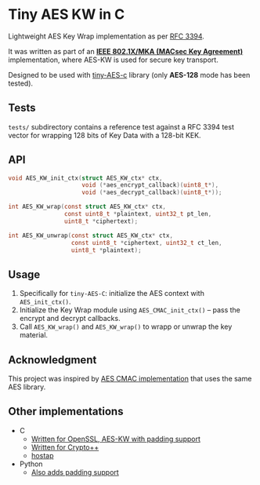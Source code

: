 # Tiny AES KW in C

Lightweight AES Key Wrap implementation as per [RFC 3394](https://datatracker.ietf.org/doc/html/rfc3394).

It was written as part of an **[IEEE 802.1X/MKA (MACsec Key Agreement)](https://en.wikipedia.org/wiki/IEEE_802.1X)** implementation, where AES-KW is used for secure key transport.

Designed to be used with [tiny-AES-c](https://github.com/kokke/tiny-AES-c) library (only **AES-128** mode has been tested).

## Tests
`tests/` subdirectory contains a reference test against a RFC 3394 test vector for wrapping 128 bits of Key Data with a 128-bit KEK.

## API
```C
void AES_KW_init_ctx(struct AES_KW_ctx* ctx,
                     void (*aes_encrypt_callback)(uint8_t*),
                     void (*aes_decrypt_callback)(uint8_t*));

int AES_KW_wrap(const struct AES_KW_ctx* ctx,
                const uint8_t *plaintext, uint32_t pt_len,
                uint8_t *ciphertext);

int AES_KW_unwrap(const struct AES_KW_ctx* ctx,
                  const uint8_t *ciphertext, uint32_t ct_len,
                  uint8_t *plaintext);
```

## Usage
1. Specifically for `tiny-AES-C`: initialize the AES context with `AES_init_ctx()`.
2. Initialize the Key Wrap module using `AES_CMAC_init_ctx()` &#8211; pass the encrypt and decrypt callbacks.
3. Call `AES_KW_wrap()` and `AES_KW_wrap()` to wrapp or unwrap the key material.

## Acknowledgment
This project was inspired by [AES CMAC implementation](https://github.com/elektronika-ba/tiny-AES-CMAC-c) that uses the same AES library.

## Other implementations
- C
  - [Written for OpenSSL, AES-KW with padding support](https://github.com/paulej/AESKeyWrap)
  - [Written for Crypto++](https://github.com/ikluft/AESKeyWrap)
  - [hostap](https://git.w1.fi/cgit/hostap/tree/src/crypto/aes-wrap.c)
- Python
  - [Also adds padding support](https://github.com/kurtbrose/aes_keywrap)
